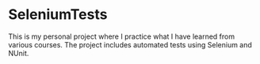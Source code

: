 # SeleniumTests

This is my personal project where I practice what I have learned from various courses. The project includes automated tests using Selenium and NUnit.  
